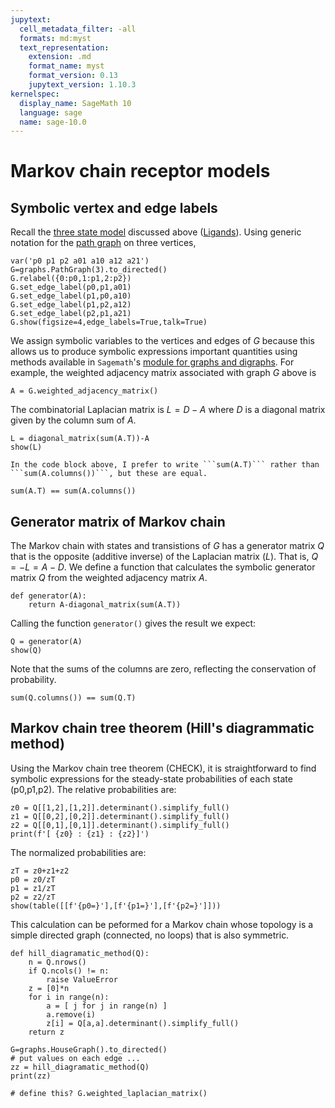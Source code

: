 ```yaml
---
jupytext:
  cell_metadata_filter: -all
  formats: md:myst
  text_representation:
    extension: .md
    format_name: myst
    format_version: 0.13
    jupytext_version: 1.10.3
kernelspec:
  display_name: SageMath 10
  language: sage
  name: sage-10.0
---
```

# Markov chain receptor models 

## Symbolic vertex and edge labels

Recall the [three state model](receptor_modeling_ligands:three_state_model) discussed above ([Ligands](receptor_modeling_ligands)).  Using generic notation for the [path graph](example_graphs:path_graph) on three vertices, 

```{code-cell}
var('p0 p1 p2 a01 a10 a12 a21')
G=graphs.PathGraph(3).to_directed()
G.relabel({0:p0,1:p1,2:p2})
G.set_edge_label(p0,p1,a01)
G.set_edge_label(p1,p0,a10)
G.set_edge_label(p1,p2,a12)
G.set_edge_label(p2,p1,a21)
G.show(figsize=4,edge_labels=True,talk=True)
```

We assign symbolic variables to the vertices and edges of $G$ because this allows us to produce symbolic expressions important quantities using methods available in `Sagemath`'s [module for graphs and digraphs](https://doc.sagemath.org/html/en/reference/graphs/index.html). For example, the weighted adjacency matrix associated with graph $G$ above is

```{code-cell}
A = G.weighted_adjacency_matrix()
```

The combinatorial Laplacian matrix is $L=D-A$ where $D$ is a diagonal matrix given by the column sum of $A$.  

```{code-cell}
L = diagonal_matrix(sum(A.T))-A
show(L)
```

```{note}
In the code block above, I prefer to write ```sum(A.T)``` rather than ```sum(A.columns())```, but these are equal.
```

```{code-cell}
sum(A.T) == sum(A.columns())
```

## Generator matrix of Markov chain 

The Markov chain with states and transistions of $G$ has a generator matrix $Q$ that is the opposite (additive inverse) of the Laplacian matrix ($L$). That is, $Q=-L=A-D$. We define a function that calculates the symbolic generator matrix $Q$ from the weighted adjacency matrix $A$.

```{code-cell}
def generator(A):
    return A-diagonal_matrix(sum(A.T))
```

Calling the function ```generator()``` gives the result we expect:

```{code-cell}
Q = generator(A)
show(Q)
```

Note that the sums of the columns are zero, reflecting the conservation of probability.

```{code-cell}
sum(Q.columns()) == sum(Q.T)
```

## Markov chain tree theorem (Hill's diagrammatic method)

Using the Markov chain tree theorem \(CHECK\), it is straightforward to find symbolic expressions for the steady\-state probabilities of each state \(p0,p1,p2\).  The relative probabilities are:

```{code-cell}
z0 = Q[[1,2],[1,2]].determinant().simplify_full()
z1 = Q[[0,2],[0,2]].determinant().simplify_full()
z2 = Q[[0,1],[0,1]].determinant().simplify_full()
print(f'[ {z0} : {z1} : {z2}]')
```

The normalized probabilities are:

```{code-cell}
zT = z0+z1+z2
p0 = z0/zT
p1 = z1/zT
p2 = z2/zT
show(table([[f'{p0=}'],[f'{p1=}'],[f'{p2=}']]))
```

This calculation can be peformed for a Markov chain whose topology is a simple directed graph (connected, no loops) that is also symmetric.

```{code-cell}
def hill_diagramatic_method(Q):
    n = Q.nrows()
    if Q.ncols() != n:
        raise ValueError
    z = [0]*n
    for i in range(n):
        a = [ j for j in range(n) ]
        a.remove(i)
        z[i] = Q[a,a].determinant().simplify_full()
    return z

G=graphs.HouseGraph().to_directed()
# put values on each edge ... 
zz = hill_diagramatic_method(Q)
print(zz)
```

```{code-cell}
# define this? G.weighted_laplacian_matrix()
```

